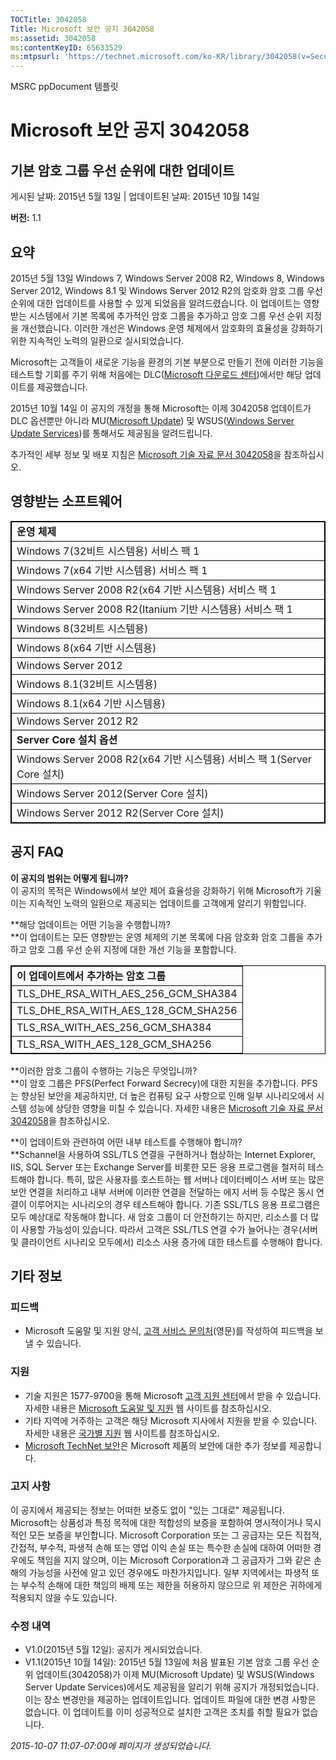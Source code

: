 ```yaml
---
TOCTitle: 3042058
Title: Microsoft 보안 공지 3042058
ms:assetid: 3042058
ms:contentKeyID: 65633529
ms:mtpsurl: 'https://technet.microsoft.com/ko-KR/library/3042058(v=Security.10)'
---
```


MSRC ppDocument 템플릿

Microsoft 보안 공지 3042058
===========================

기본 암호 그룹 우선 순위에 대한 업데이트
----------------------------------------

게시된 날짜: 2015년 5월 13일 | 업데이트된 날짜: 2015년 10월 14일

**버전:** 1.1

요약
----

<span id="sectionToggle0"></span>
2015년 5월 13일 Windows 7, Windows Server 2008 R2, Windows 8, Windows Server 2012, Windows 8.1 및 Windows Server 2012 R2의 암호화 암호 그룹 우선 순위에 대한 업데이트를 사용할 수 있게 되었음을 알려드렸습니다. 이 업데이트는 영향받는 시스템에서 기본 목록에 추가적인 암호 그룹을 추가하고 암호 그룹 우선 순위 지정을 개선했습니다. 이러한 개선은 Windows 운영 체제에서 암호화의 효율성을 강화하기 위한 지속적인 노력의 일환으로 실시되었습니다.

Microsoft는 고객들이 새로운 기능을 환경의 기본 부분으로 만들기 전에 이러한 기능을 테스트할 기회를 주기 위해 처음에는 DLC([Microsoft 다운로드 센터](https://www.microsoft.com/ko-kr/download/default.aspx))에서만 해당 업데이트를 제공했습니다.

2015년 10월 14일 이 공지의 개정을 통해 Microsoft는 이제 3042058 업데이트가 DLC 옵션뿐만 아니라 MU([Microsoft Update](http://update.microsoft.com/microsoftupdate/v6/vistadefault.aspx?ln=ko-kr)) 및 WSUS([Windows Server Update Services](https://technet.microsoft.com/ko-kr/windowsserver/bb332157.aspx))를 통해서도 제공됨을 알려드립니다.

추가적인 세부 정보 및 배포 지침은 [Microsoft 기술 자료 문서 3042058](http://support.microsoft.com/ko-kr/kb/3042058)을 참조하십시오.

영향받는 소프트웨어
-------------------

<span id="sectionToggle1"></span>
 
<table style="border:1px solid black;">
<colgroup>
<col width="100%" />
</colgroup>
<tbody>
<tr class="odd">
<td style="border:1px solid black;"><strong>운영 체제</strong></td>
</tr>
<tr class="even">
<td style="border:1px solid black;">Windows 7(32비트 시스템용) 서비스 팩 1</td>
</tr>
<tr class="odd">
<td style="border:1px solid black;">Windows 7(x64 기반 시스템용) 서비스 팩 1</td>
</tr>
<tr class="even">
<td style="border:1px solid black;">Windows Server 2008 R2(x64 기반 시스템용) 서비스 팩 1</td>
</tr>
<tr class="odd">
<td style="border:1px solid black;">Windows Server 2008 R2(Itanium 기반 시스템용) 서비스 팩 1</td>
</tr>
<tr class="even">
<td style="border:1px solid black;">Windows 8(32비트 시스템용)</td>
</tr>
<tr class="odd">
<td style="border:1px solid black;">Windows 8(x64 기반 시스템용)</td>
</tr>
<tr class="even">
<td style="border:1px solid black;">Windows Server 2012</td>
</tr>
<tr class="odd">
<td style="border:1px solid black;">Windows 8.1(32비트 시스템용)</td>
</tr>
<tr class="even">
<td style="border:1px solid black;">Windows 8.1(x64 기반 시스템용)</td>
</tr>
<tr class="odd">
<td style="border:1px solid black;">Windows Server 2012 R2</td>
</tr>
<tr class="even">
<td style="border:1px solid black;"><strong>Server Core 설치 옵션</strong></td>
</tr>
<tr class="odd">
<td style="border:1px solid black;">Windows Server 2008 R2(x64 기반 시스템용) 서비스 팩 1(Server Core 설치)</td>
</tr>
<tr class="even">
<td style="border:1px solid black;">Windows Server 2012(Server Core 설치)</td>
</tr>
<tr class="odd">
<td style="border:1px solid black;">Windows Server 2012 R2(Server Core 설치)</td>
</tr>
</tbody>
</table>
  
공지 FAQ  
--------
  
<span id="sectionToggle2"></span>
**이 공지의 범위는 어떻게 됩니까?**   
이 공지의 목적은 Windows에서 보안 제어 효율성을 강화하기 위해 Microsoft가 기울이는 지속적인 노력의 일환으로 제공되는 업데이트를 고객에게 알리기 위함입니다.
  
**해당 업데이트는 어떤 기능을 수행합니까?   
**이 업데이트는 모든 영향받는 운영 체제의 기본 목록에 다음 암호화 암호 그룹을 추가하고 암호 그룹 우선 순위 지정에 대한 개선 기능을 포함합니다.

 
<table style="border:1px solid black;">
<colgroup>
<col width="100%" />
</colgroup>
<tbody>
<tr class="odd">
<td style="border:1px solid black;"><strong>이 업데이트에서 추가하는 암호 그룹</strong></td>
</tr>
<tr class="even">
<td style="border:1px solid black;">TLS_DHE_RSA_WITH_AES_256_GCM_SHA384</td>
</tr>
<tr class="odd">
<td style="border:1px solid black;">TLS_DHE_RSA_WITH_AES_128_GCM_SHA256</td>
</tr>
<tr class="even">
<td style="border:1px solid black;">TLS_RSA_WITH_AES_256_GCM_SHA384</td>
</tr>
<tr class="odd">
<td style="border:1px solid black;">TLS_RSA_WITH_AES_128_GCM_SHA256</td>
</tr>
</tbody>
</table>
  
**이러한 암호 그룹이 수행하는 기능은 무엇입니까?  
**이 암호 그룹은 PFS(Perfect Forward Secrecy)에 대한 지원을 추가합니다. PFS는 향상된 보안을 제공하지만, 더 높은 컴퓨팅 요구 사항으로 인해 일부 시나리오에서 시스템 성능에 상당한 영향을 미칠 수 있습니다. 자세한 내용은 [Microsoft 기술 자료 문서 3042058](http://support.microsoft.com/ko-kr/kb/3042058)을 참조하십시오.
  
**이 업데이트와 관련하여 어떤 내부 테스트를 수행해야 합니까?   
**Schannel을 사용하여 SSL/TLS 연결을 구현하거나 협상하는 Internet Explorer, IIS, SQL Server 또는 Exchange Server를 비롯한 모든 응용 프로그램을 철저히 테스트해야 합니다. 특히, 많은 사용자를 호스트하는 웹 서버나 데이터베이스 서버 또는 많은 보안 연결을 처리하고 내부 서버에 이러한 연결을 전달하는 에지 서버 등 수많은 동시 연결이 이루어지는 시나리오의 경우 테스트해야 합니다. 기존 SSL/TLS 응용 프로그램은 모두 예상대로 작동해야 합니다. 새 암호 그룹이 더 안전하기는 하지만, 리소스를 더 많이 사용할 가능성이 있습니다. 따라서 고객은 SSL/TLS 연결 수가 늘어나는 경우(서버 및 클라이언트 시나리오 모두에서) 리소스 사용 증가에 대한 테스트를 수행해야 합니다.
  
기타 정보  
---------
  
<span id="sectionToggle3"></span>
### 피드백
  
-   Microsoft 도움말 및 지원 양식, [고객 서비스 문의처](http://support.microsoft.com/kb/?scid=sw;en;1257&amp;showpage=1&amp;ws=technet&amp;sd=tech)(영문)를 작성하여 피드백을 보낼 수 있습니다.
  
### 지원
  
-   기술 지원은 1577-9700을 통해 Microsoft [고객 지원 센터](https://support.microsoft.com/ko-kr/gp/gp_security_main)에서 받을 수 있습니다. 자세한 내용은 [Microsoft 도움말 및 지원](https://support.microsoft.com/ko-kr) 웹 사이트를 참조하십시오.  
-   기타 지역에 거주하는 고객은 해당 Microsoft 지사에서 지원을 받을 수 있습니다. 자세한 내용은 [국가별 지원](https://support2.microsoft.com/ko-kr/common/international.aspx) 웹 사이트를 참조하십시오.  
-   [Microsoft TechNet 보안](http://technet.microsoft.com/ko-kr/security/default.aspx)은 Microsoft 제품의 보안에 대한 추가 정보를 제공합니다.
  
### 고지 사항
  
이 공지에서 제공되는 정보는 어떠한 보증도 없이 "있는 그대로" 제공됩니다. Microsoft는 상품성과 특정 목적에 대한 적합성의 보증을 포함하여 명시적이거나 묵시적인 모든 보증을 부인합니다. Microsoft Corporation 또는 그 공급자는 모든 직접적, 간접적, 부수적, 파생적 손해 또는 영업 이익 손실 또는 특수한 손실에 대하여 어떠한 경우에도 책임을 지지 않으며, 이는 Microsoft Corporation과 그 공급자가 그와 같은 손해의 가능성을 사전에 알고 있던 경우에도 마찬가지입니다. 일부 지역에서는 파생적 또는 부수적 손해에 대한 책임의 배제 또는 제한을 허용하지 않으므로 위 제한은 귀하에게 적용되지 않을 수도 있습니다.
  
### 수정 내역
  
-   V1.0(2015년 5월 12일): 공지가 게시되었습니다.  
-   V1.1(2015년 10월 14일): 2015년 5월 13일에 처음 발표된 기본 암호 그룹 우선 순위 업데이트(3042058)가 이제 MU(Microsoft Update) 및 WSUS(Windows Server Update Services)에서도 제공됨을 알리기 위해 공지가 개정되었습니다. 이는 장소 변경만을 제공하는 업데이트입니다. 업데이트 파일에 대한 변경 사항은 없습니다. 이 업데이트를 이미 성공적으로 설치한 고객은 조치를 취할 필요가 없습니다.
  
*2015-10-07 11:07-07:00에 페이지가 생성되었습니다.*
